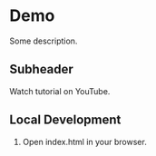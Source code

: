 # Demo

Some description.

## Subheader

Watch tutorial on YouTube.

## Local Development

1. Open index.html in your browser.
